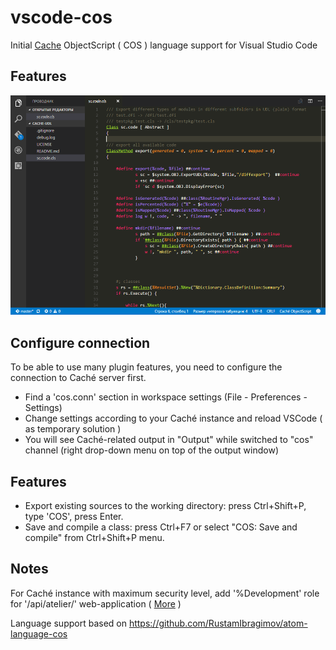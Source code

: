 # vscode-cos

Initial [Cache](http://www.intersystems.com/our-products/cache/cache-overview/) ObjectScript ( COS ) language support for Visual Studio Code

Features
--------

![example](images/screenshot.png)

Configure connection
--------------------

To be able to use many plugin features, you need to configure the connection to Caché server first.

- Find a 'cos.conn' section in workspace settings (File - Preferences - Settings)
- Change settings according to your Caché instance and reload VSCode ( as temporary solution )
- You will see Caché-related output in "Output" while switched to "cos" channel (right drop-down menu on top of the output window) 

Features
--------

+ Export existing sources to the working directory: press Ctrl+Shift+P, type 'COS', press Enter.
+ Save and compile a class: press Ctrl+F7 or select "COS: Save and compile" from Ctrl+Shift+P menu.

Notes
-----

For Caché instance with maximum security level, add '%Development' role for '/api/atelier/' web-application ( [More]( https://community.intersystems.com/post/using-atelier-rest-api) )

Language support based on https://github.com/RustamIbragimov/atom-language-cos